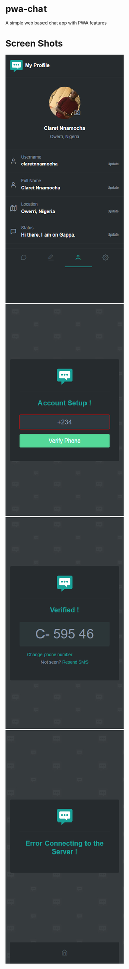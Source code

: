 # pwa-chat
A simple web based chat app with PWA features

# Screen Shots
![Profile](https://raw.githubusercontent.com/claretnnamocha/pwa-chat/master/screenshots/Profile.png)  
![Setup](https://raw.githubusercontent.com/claretnnamocha/pwa-chat/master/screenshots/Setup.png)  
![Verify](https://raw.githubusercontent.com/claretnnamocha/pwa-chat/master/screenshots/Verify.png)  
![Error](https://raw.githubusercontent.com/claretnnamocha/pwa-chat/master/screenshots/Error.png)

